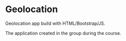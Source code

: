 # Geolocation

Geolocation app build with HTML/Bootstrap/JS.

The application created in the group during the course.
